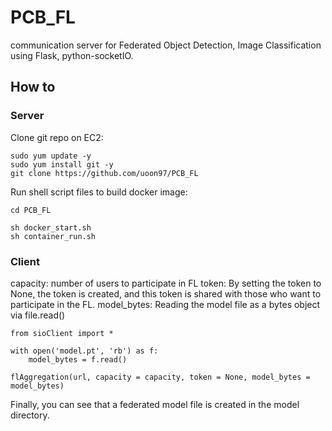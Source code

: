 # PCB_FL

communication server for Federated Object Detection, Image Classification using Flask, python-socketIO.

## How to

### Server

Clone git repo on EC2:

    sudo yum update -y
    sudo yum install git -y
    git clone https://github.com/uoon97/PCB_FL

Run shell script files to build docker image:

    cd PCB_FL

    sh docker_start.sh
    sh container_run.sh

### Client

capacity: number of users to participate in FL
token: By setting the token to None, the token is created, and this token is shared with those who want to participate in the FL.
model_bytes: Reading the model file as a bytes object via file.read()

    from sioClient import *

    with open('model.pt', 'rb') as f:
        model_bytes = f.read()

    flAggregation(url, capacity = capacity, token = None, model_bytes = model_bytes)

Finally, you can see that a federated model file is created in the model directory.
